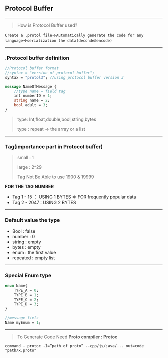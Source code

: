 ## Protocol Buffer

---

> How is Protocol Buffer used?

`Create a .protol file`->`Automatically generate the code for any language`->`serialization the data(deconde&encode)`

----

### .Protocol buffer definition

```protobuf
//Protocol buffer format
//syntax = "version of protocol buffer";
syntax = "protol3"; //using protocol buffer version 3

message NameOfMessage {
	//type name = field tag
	int numberID = 1;
	string name = 2;
	bool adult = 3;
}
```

> type: Int,float,double,bool,string,bytes
>
> type : repeat -> the array or a list

---

### Tag(importance part in Protocol buffer)

> small : 1 
>
> large : 2^29 
>
> Tag Not Be Able to use 1900 & 19999

**FOR THE TAG NUMBER**

* Tag 1 - 15 ： USING 1 BYTES => FOR frequently popular data
* Tag 2 - 2047 : USING 2 BYTES

---

### Default value the type

* Bool : false
* number : 0
* string : empty
* bytes : empty
* enum : the first value
* repeated : empty list

----

### Special Enum type

```protobuf
enum Name{
	TYPE_A = 0;
	TYPE_B = 1;
	TYPE_C = 2;
	TYPE_D = 3;
}

//message fiels
Name myEnum = 1;
```

---

> To Generate Code Need **Proto compiler : Protoc**

`command - protoc -I=“path of proto” --cpp/js/java/..._out=code "path/x.proto"`

